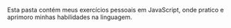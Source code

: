 Esta pasta contém meus exercícios pessoais em JavaScript, onde pratico e aprimoro minhas habilidades na linguagem.
